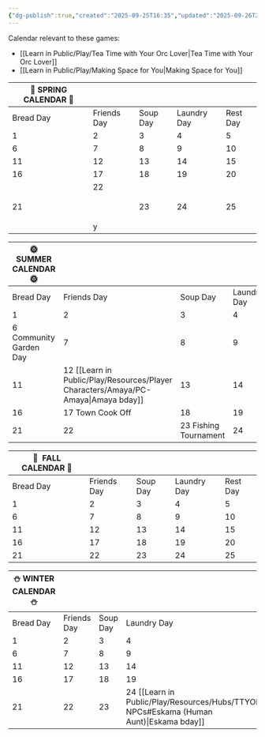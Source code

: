 ```yaml
---
{"dg-publish":true,"created":"2025-09-25T16:35","updated":"2025-09-26T20:51","dg-path":"Play/Resources/Hubs/TTYOL-Calendar.md","permalink":"/play/resources/hubs/ttyol-calendar/","dgPassFrontmatter":true,"noteIcon":"1"}
---
```


Calendar relevant to these games: 
- [[Learn in Public/Play/Tea Time with Your Orc Lover\|Tea Time with Your Orc Lover]]
- [[Learn in Public/Play/Making Space for You\|Making Space for You]]


| 🌸 SPRING CALENDAR 🌸 |                       |          |             |          |
| --------------------- | --------------------- | -------- | ----------- | -------- |
| Bread Day             | Friends Day           | Soup Day | Laundry Day | Rest Day |
| 1                     | 2                     | 3        | 4           | 5        |
| 6                     | 7                     | 8        | 9           | 10       |
| 11                    | 12                    | 13       | 14          | 15       |
| 16                    | 17                    | 18       | 19          | 20       |
| 21                    | 22<br><br>  <br><br>y | 23       | 24          | 25       |

  

| 🌞 SUMMER CALENDAR 🌞  |                                    |                       |             |                |
| ---------------------- | ---------------------------------- | --------------------- | ----------- | -------------- |
| Bread Day              | Friends Day                        | Soup Day              | Laundry Day | Rest Day       |
| 1                      | 2                                  | 3                     | 4           | 5              |
| 6 Community Garden Day | 7                                  | 8                     | 9           | 10             |
| 11                     | 12 [[Learn in Public/Play/Resources/Player Characters/Amaya/PC-Amaya\|Amaya bday]] | 13                    | 14          | 15 Beach Party |
| 16                     | 17 Town Cook Off                   | 18                    | 19          | 20             |
| 21                     | 22                                 | 23 Fishing Tournament | 24          | 25             |

  
  
  

| 🍂  FALL CALENDAR 🍂 |             |          |             |          |
| -------------------- | ----------- | -------- | ----------- | -------- |
| Bread Day            | Friends Day | Soup Day | Laundry Day | Rest Day |
| 1                    | 2           | 3        | 4           | 5        |
| 6                    | 7           | 8        | 9           | 10       |
| 11                   | 12          | 13       | 14          | 15       |
| 16                   | 17          | 18       | 19          | 20       |
| 21                   | 22          | 23       | 24          | 25       |

  

| ⛄ WINTER CALENDAR ⛄ |             |          |                                                    |          |
| ------------------- | ----------- | -------- | -------------------------------------------------- | -------- |
| Bread Day           | Friends Day | Soup Day | Laundry Day                                        | Rest Day |
| 1                   | 2           | 3        | 4                                                  | 5        |
| 6                   | 7           | 8        | 9                                                  | 10       |
| 11                  | 12          | 13       | 14                                                 | 15       |
| 16                  | 17          | 18       | 19                                                 | 20       |
| 21                  | 22          | 23       | 24 [[Learn in Public/Play/Resources/Hubs/TTYOL NPCs#Eskama (Human Aunt)\|Eskama bday]] | 25       |




